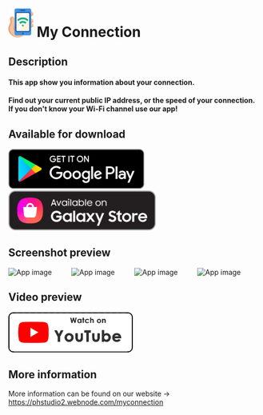 # <img alt="Logo" src="https://github.com/phstudio2/images/blob/main/apps/myconnection.png" width="50" /> My Connection

## Description
#### This app show you information about your connection.

#### Find out your current public IP address, or the speed of your connection. If you don't know your Wi-Fi channel use our app!

## Available for download
<a href='https://play.google.com/store/apps/details?id=com.phstudio.myconnection'><img src='https://github.com/phstudio2/images/blob/main/stores/googleplay.png' alt='Get it on Google Play' height=80/></a>
<a href='https://galaxy.store/connection'><img src='https://github.com/phstudio2/images/blob/main/stores/galaxystore.png' alt='Get it on Galaxy Store' height=80/></a>

 ## Screenshot preview
<div style="display:flex;">
<img alt="App image" src="https://phstudio2.webnode.com/_files/200000050-a42e0a42e2/450/pic1-4.png?ph=53ad80fc8e" width="30%">
<img alt="App image" src="https://phstudio2.webnode.com/_files/200000049-3f6883f68b/700/pic2-8.png?ph=53ad80fc8e" width="30%">
<img alt="App image" src="https://phstudio2.webnode.com/_files/200000048-cf631cf634/450/pic3-0.png?ph=53ad80fc8e" width="30%">
<img alt="App image" src="https://phstudio2.webnode.com/_files/200000047-5d2dc5d2de/700/pic4-1.png?ph=53ad80fc8e" width="30%">
</div>

## Video preview
<a href='https://youtu.be/4ussk7rh0NI'><img src='https://github.com/phstudio2/images/blob/main/stores/2youtube.png' alt='Watch on YouTube' height=80/></a>

## More information
More information can be found on our website -> https://phstudio2.webnode.com/myconnection
